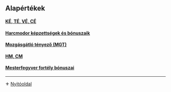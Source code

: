 ## Alapértékek

#### [KÉ, TÉ, VÉ, CÉ](062_01_ke_te_ve_ce.md)

#### [Harcmodor képzettségek és bónuszaik](062_02_harcmodor_kepzettsegek_es_bonuszaik.md)

#### [Mozgásgátló tényező (MGT)](062_03_mgt.md)

#### [HM, CM](018_hm_cm.md)

#### [Mesterfegyver fortély bónuszai](fortelyok.harci/mesterfegyver.md)

---

⚜️ [Nyitóoldal](start.md#6-harcrendszer-%EF%B8%8F)
